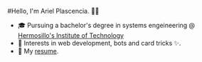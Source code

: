 #Hello, I'm Ariel Plascencia. 👨‍💻

- 🎓  Pursuing a bachelor's degree in systems engeineering @ [Hermosillo's Institute of Technology](http://www.ith.mx/)
- 🔭  Interests in web development, bots and card tricks ✨.
- 💬  My [resume](https://drive.google.com/file/d/1cxu9vt-GFP35uQ4F6hbecrEqoV11BBPC/view?usp=sharing).
